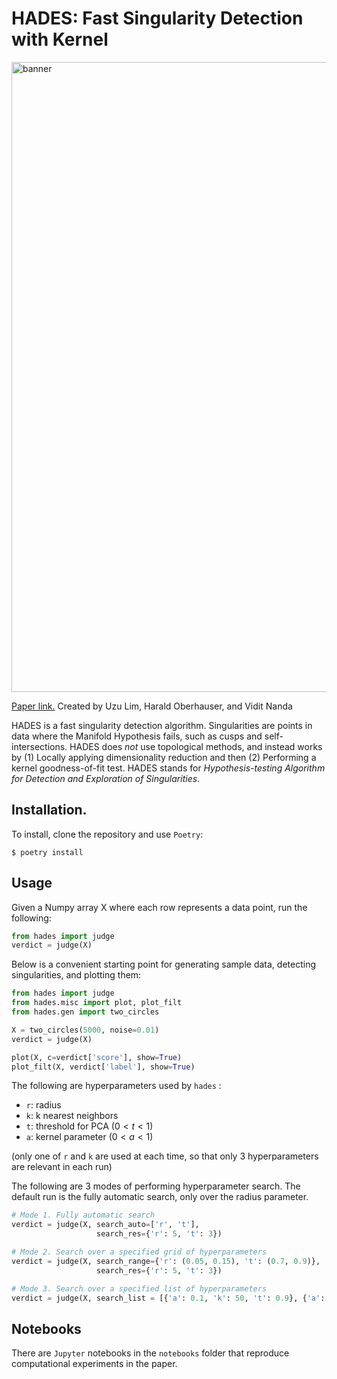 # HADES: Fast Singularity Detection with Kernel

<img width="1008" alt="banner" src="https://github.com/uzulim/hades/assets/56029596/dc1956c7-da1c-4591-8118-014e690f5bc4">

[Paper link.](https://arxiv.org/abs/2311.04171) Created by Uzu Lim, Harald Oberhauser, and Vidit Nanda

HADES is a fast singularity detection algorithm. Singularities are points in data where the Manifold Hypothesis fails, such as cusps and self-intersections. HADES does *not* use topological methods, and instead works by (1) Locally applying dimensionality reduction and then (2) Performing a kernel goodness-of-fit test. HADES stands for *Hypothesis-testing Algorithm for Detection and Exploration of Singularities*.

## Installation.

To install, clone the repository and use `Poetry`:
```
$ poetry install
```

## Usage
Given a Numpy array X where each row represents a data point, run the following:
```python
from hades import judge
verdict = judge(X)
```
Below is a convenient starting point for generating sample data, detecting singularities, and plotting them:
```python
from hades import judge
from hades.misc import plot, plot_filt
from hades.gen import two_circles

X = two_circles(5000, noise=0.01)
verdict = judge(X)

plot(X, c=verdict['score'], show=True)
plot_filt(X, verdict['label'], show=True)
```
The following are hyperparameters used by `hades` :
- `r`: radius
- `k`: k nearest neighbors
- `t`: threshold for PCA ($0 < t < 1$)
- `a`: kernel parameter ($0 < a < 1$)

(only one of `r` and `k` are used at each time, so that only 3 hyperparameters are relevant in each run)

The following are 3 modes of performing hyperparameter search. The default run is the fully automatic search, only over the radius parameter.
```python
# Mode 1. Fully automatic search
verdict = judge(X, search_auto=['r', 't'], 
                   search_res={'r': 5, 't': 3})

# Mode 2. Search over a specified grid of hyperparameters
verdict = judge(X, search_range={'r': (0.05, 0.15), 't': (0.7, 0.9)}, 
                   search_res={'r': 5, 't': 3})

# Mode 3. Search over a specified list of hyperparameters
verdict = judge(X, search_list = [{'a': 0.1, 'k': 50, 't': 0.9}, {'a': 0.5, 'k': 50, 't': 0.9}, {'a': 0.9, 'k': 50, 't': 0.9}])
```

## Notebooks
There are `Jupyter` notebooks in the `notebooks` folder that reproduce computational experiments in the paper. 
